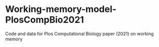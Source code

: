 # Working-memory-model-PlosCompBio2021
Code and data for Plos Computational Biology paper (2021) on working memory
